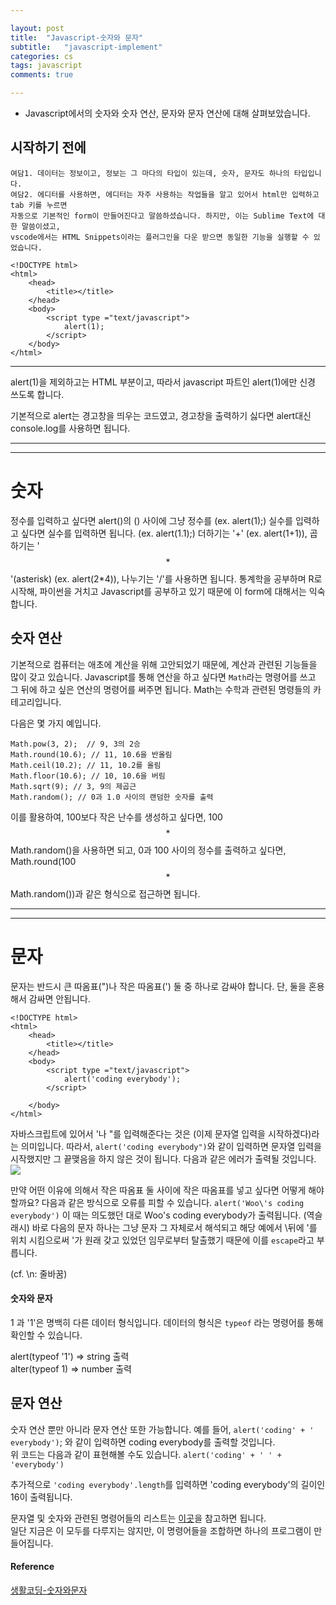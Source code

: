 ```yaml
---

layout: post
title:  "Javascript-숫자와 문자"
subtitle:   "javascript-implement"
categories: cs
tags: javascript
comments: true

---
```


- Javascript에서의 숫자와 숫자 연산, 문자와 문자 연산에 대해 살펴보았습니다.  

## 시작하기 전에

```
여담1. 데이터는 정보이고, 정보는 그 마다의 타입이 있는데, 숫자, 문자도 하나의 타입입니다.  
여담2. 에디터를 사용하면, 에디터는 자주 사용하는 작업들을 알고 있어서 html만 입력하고 tab 키를 누르면
자동으로 기본적인 form이 만들어진다고 말씀하셨습니다. 하지만, 이는 Sublime Text에 대한 말씀이셨고,
vscode에서는 HTML Snippets이라는 플러그인을 다운 받으면 동일한 기능을 실행할 수 있었습니다. 
```
```
<!DOCTYPE html>  
<html>  
    <head>  
        <title></title>  
    </head>  
    <body>  
        <script type ="text/javascript">  
            alert(1);  
        </script>  
    </body>  
</html>  
```
---

alert(1)을 제외하고는 HTML 부분이고, 따라서 javascript 파트인 alert(1)에만 신경 쓰도록 합니다.  

기본적으로 alert는 경고창을 띄우는 코드였고, 경고창을 출력하기 싫다면 alert대신 console.log를 사용하면 됩니다.

---  
---  

# 숫자

정수를 입력하고 싶다면 alert()의 () 사이에 그냥 정수를 (ex. alert(1);) 
실수를 입력하고 싶다면 실수를 입력하면 됩니다. (ex. alert(1.1);) 
더하기는 '+' (ex. alert(1+1)), 곱하기는 '$$*$$'(asterisk) (ex. alert(2*4)), 나누기는 '/'를 사용하면 됩니다.
통계학을 공부하며 R로 시작해, 파이썬을 거치고 Javascript를 공부하고 있기 때문에 이 form에 대해서는 익숙합니다.

## 숫자 연산

기본적으로 컴퓨터는 애초에 계산을 위해 고안되었기 때문에, 계산과 관련된 기능들을 많이 갖고 있습니다.
Javascript를 통해 연산을 하고 싶다면 `Math`라는 명령어를 쓰고 그 뒤에 하고 싶은 연산의 명령어를 써주면 됩니다.
Math는 수학과 관련된 명령들의 카테고리입니다.

다음은 몇 가지 예입니다.

```
Math.pow(3, 2);  // 9, 3의 2승
Math.round(10.6); // 11, 10.6을 반올림
Math.ceil(10.2); // 11, 10.2를 올림
Math.floor(10.6); // 10, 10.6을 버림
Math.sqrt(9); // 3, 9의 제곱근
Math.random(); // 0과 1.0 사이의 랜덤한 숫자를 출력
```  
이를 활용하여, 100보다 작은 난수를 생성하고 싶다면, 100$$*$$Math.random()을 사용하면 되고,
0과 100 사이의 정수를 출력하고 싶다면, Math.round(100$$*$$Math.random())과 같은 형식으로 접근하면 됩니다.  

---  
---  

# 문자  
문자는 반드시 큰 따옴표(")나 작은 따옴표(') 둘 중 하나로 감싸야 합니다. 단, 둘을 혼용해서 감싸면 안됩니다. 
```
<!DOCTYPE html>
<html>  
    <head>
        <title></title>
    </head>
    <body>
        <script type ="text/javascript">
            alert('coding everybody');
        </script>
       
    </body>
</html>
```  
자바스크립트에 있어서 '나 "를 입력해준다는 것은 (이제 문자열 입력을 시작하겠다)라는 의미입니다. 따라서, 
`alert('coding everybody")`와 같이 입력하면 문자열 입력을 시작했지만 그 끝맺음을 하지 않은 것이 됩니다. 
다음과 같은 에러가 출력될 것입니다.  
![](https://s3.ap-northeast-2.amazonaws.com/opentutorials-user-file/module/532/1501.gif)  

만약 어떤 이유에 의해서 작은 따옴표 둘 사이에 작은 따옴표를 넣고 싶다면 어떻게 해야 할까요? 
다음과 같은 방식으로 오류를 피할 수 있습니다. 
`alert('Woo\'s coding everybody')` 이 때는 의도했던 대로 Woo's coding everybody가 출력됩니다. 
\(역슬래시) 바로 다음의 문자 하나는 그냥 문자 그 자체로서 해석되고 해당 예에서 \뒤에 '를 위치 시킴으로써
'가 원래 갖고 있었던 임무로부터 탈출했기 때문에 이를 `escape`라고 부릅니다.  

(cf. \n: 줄바꿈)

#### 숫자와 문자

1 과 '1'은 명백히 다른 데이터 형식입니다. 데이터의 형식은 `typeof` 라는 명령어를 통해 확인할 수 있습니다. 

alert(typeof '1') => string 출력  
alter(typeof 1) => number 출력  

## 문자 연산  
숫자 연산 뿐만 아니라 문자 연산 또한 가능합니다. 
예를 들어, `alert('coding' + ' everybody')`; 와 같이 입력하면 coding everybody를 출력할 것입니다.  
위 코드는 다음과 같이 표현해볼 수도 있습니다. `alert('coding' + ' ' + 'everybody')`

추가적으로 `'coding everybody'.length`를 입력하면 'coding everybody'의 길이인 16이 출력됩니다.  



문자열 및 숫자와 관련된 명령어들의 리스트는 [이곳](https://opentutorials.org/course/50/37)을 참고하면 됩니다.  
일단 지금은 이 모두를 다루지는 않지만, 이 명령어들을 조합하면 하나의 프로그램이 만들어집니다. 


#### Reference
[생활코딩-숫자와문자](https://opentutorials.org/course/743/4647)
